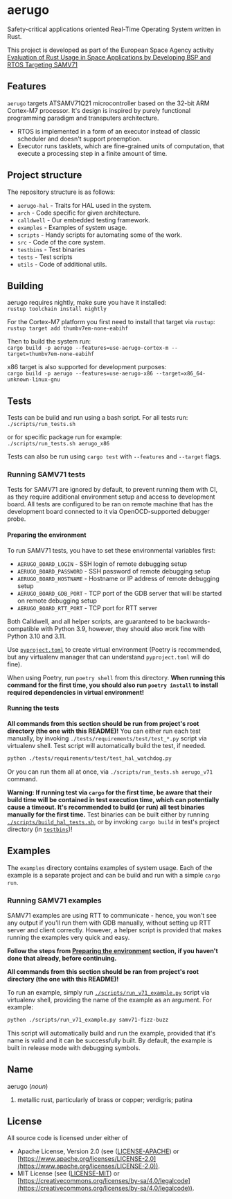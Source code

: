 # aerugo

Safety-critical applications oriented Real-Time Operating System written in Rust.

This project is developed as part of the European Space Agency activity
[Evaluation of Rust Usage in Space Applications by Developing BSP and RTOS Targeting SAMV71](https://activities.esa.int/4000140241)

## Features

`aerugo` targets ATSAMV71Q21 microcontroller based on the 32-bit ARM Cortex-M7 processor. It's design is
inspired by purely functional programming paradigm and transputers architecture.

* RTOS is implemented in a form of an executor instead of classic scheduler and doesn't support preemption.
* Executor runs tasklets, which are fine-grained units of computation, that execute a processing step in a
finite amount of time.

## Project structure

The repository structure is as follows:

* `aerugo-hal` - Traits for HAL used in the system.
* `arch` - Code specific for given architecture.
* `calldwell` - Our embedded testing framework.
* `examples` - Examples of system usage.
* `scripts` - Handy scripts for automating some of the work.
* `src` - Code of the core system.
* `testbins` - Test binaries
* `tests` - Test scripts
* `utils` - Code of additional utils.

## Building

aerugo requires nightly, make sure you have it installed: \
`rustup toolchain install nightly`

For the Cortex-M7 platform you first need to install that target via `rustup`: \
`rustup target add thumbv7em-none-eabihf`

Then to build the system run: \
`cargo build -p aerugo --features=use-aerugo-cortex-m --target=thumbv7em-none-eabihf`

x86 target is also supported for development purposes: \
`cargo build -p aerugo --features=use-aerugo-x86 --target=x86_64-unknown-linux-gnu`

## Tests

Tests can be build and run using a bash script. For all tests run: \
`./scripts/run_tests.sh`

or for specific package run for example: \
`./scripts/run_tests.sh aerugo_x86`

Tests can also be run using `cargo test` with `--features` and `--target` flags.

### Running SAMV71 tests

Tests for SAMV71 are ignored by default, to prevent running them with CI, as they require additional environment setup and access to development board.
All tests are configured to be ran on remote machine that has the development board connected to it via OpenOCD-supported debugger probe.

#### Preparing the environment

To run SAMV71 tests, you have to set these environmental variables first:

* `AERUGO_BOARD_LOGIN` - SSH login of remote debugging setup
* `AERUGO_BOARD_PASSWORD` - SSH password of remote debugging setup
* `AERUGO_BOARD_HOSTNAME` - Hostname or IP address of remote debugging setup
* `AERUGO_BOARD_GDB_PORT` - TCP port of the GDB server that will be started on remote debugging setup
* `AERUGO_BOARD_RTT_PORT` - TCP port for RTT server

Both Calldwell, and all helper scripts, are guaranteed to be backwards-compatible with Python 3.9, however, they should also work fine with Python 3.10 and 3.11.

Use [`pyproject.toml`](./pyproject.toml) to create virtual environment (Poetry is recommended, but any virtualenv manager that can understand `pyproject.toml` will do fine).

When using Poetry, run `poetry shell` from this directory. **When running this command for the first time, you should also run `poetry install` to install required dependencies in virtual environment!**

#### Running the tests

**All commands from this section should be run from project's root directory (the one with this README)!**
You can either run each test manually, by invoking `./tests/requirements/test/test_*.py` script via virtualenv shell. Test script will automatically build the test, if needed.

```sh
python ./tests/requirements/test/test_hal_watchdog.py
```

Or you can run them all at once, via `./scripts/run_tests.sh aerugo_v71` command.

**Warning: If running test via `cargo` for the first time, be aware that their build time will be contained in test execution time, which can potentially cause a timeout. It's recommended to build (or run) all test binaries manually for the first time.**
Test binaries can be built either by running [`./scripts/build_hal_tests.sh`](./scripts/build_hal_tests.sh), or by invoking `cargo build` in test's project directory (in [`testbins`](./testbins/))!

## Examples

The `examples` directory contains examples of system usage. Each of the example is a separate project and can
be build and run with a simple `cargo run`.

### Running SAMV71 examples

SAMV71 examples are using RTT to communicate - hence, you won't see any output if you'll run them with GDB manually, without setting up RTT server and client correctly.
However, a helper script is provided that makes running the examples very quick and easy.

**Follow the steps from [Preparing the environment](#preparing-the-environment) section, if you haven't done that already, before continuing.**

**All commands from this section should be ran from project's root directory (the one with this README)!**

To run an example, simply run [`./scripts/run_v71_example.py`](./scripts/run_v71_example.py) script via virtualenv shell, providing the name of the example as an argument.
For example:

```sh
python ./scripts/run_v71_example.py samv71-fizz-buzz
```

This script will automatically build and run the example, provided that it's name is valid and it can be successfully built. By default, the example is built in release mode with debugging symbols.

## Name

aerugo (*noun*)

1. metallic rust, particularly of brass or copper; verdigris; patina

## License

All source code is licensed under either of

* Apache License, Version 2.0 (see ([LICENSE-APACHE](LICENSE-APACHE)) or
[https://www.apache.org/licenses/LICENSE-2.0](https://www.apache.org/licenses/LICENSE-2.0)).
* MIT License (see ([LICENSE-MIT](LICENSE-MIT)) or
[https://creativecommons.org/licenses/by-sa/4.0/legalcode](https://creativecommons.org/licenses/by-sa/4.0/legalcode)).
